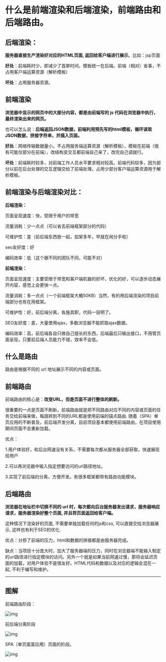 # 什么是前端渲染和后端渲染，前端路由和后端路由。

## **后端渲染：**



**服务器直接生产渲染好对应的HTML页面, 返回给客户端进行展示**。比如：jsp页面

**好处**：前端耗时少，即减少了首屏时间，模板统一在后端。前端（相对）省事，不占用客户端运算资源（解析模板）

**坏处**：占用服务器资源。



## **前端渲染**



**浏览器中显示的网页中的大部分内容，都是由前端写的 js 代码在浏览器中执行，最终渲染出来的网页。**

也可以怎么说：**后端返回JSON数据，前端利用预先写的html模板，循环读取JSON数据，拼接字符串，并插入页面。**

**好处**：网络传输数据量小。不占用服务端运算资源（解析模板），模板在前端（很有可能仅部分在前端），改结构变交互都前端自己来了，改完自己调就行。

**坏处**：前端耗时较多，对前端工作人员水平要求相对较高。前端代码较多，因为部分以前在后台处理的交互逻辑交给了前端处理。占用少部分客户端运算资源用于解析模板。

## **前端渲染与后端渲染对比：**



**后端渲染：**

页面呈现速度：快，受限于用户的带宽

流量消耗：少一点点（可以省去前端框架部分的代码）

可维护性：差（前后端东西放一起，掐架多年，早就在闹分手啦）

seo友好度：好

编码效率：低（这个跟不同的团队不同，可能不对）

**前端渲染：**

页面呈现速度：主要受限于带宽和客户端机器的好坏，优化的好，可以逐步动态展开内容，感觉上会更快一点。

流量消耗：多一点点（一个前端框架大概50KB）当然，有的用后端渲染的项目前端部分也有在用框架。

可维护性：好，前后端分离，各施其职，代码一目明了。

SEO友好度：差，大量使用ajax，多数浏览器不能抓取ajax数据。

编码效率：高，前后端各自只做自己擅长的东西，后端最后只输出接口，不用管页面呈现，只要前后端人员能力不错，效率不会低。





## **什么是路由**



路由是根据不同的 url 地址展示不同的内容或页面。

## **前端路由**



前端路由的核心是：**改变URL，但是页面不进行整体的刷新。**

很重要的一点是页面不刷新，前端路由就是把不同路由对应不同的内容或页面的任务交给前端来做，每跳转到不同的URL都是使用前端的锚点路由. 随着（SPA）单页应用的不断普及，前后端开发分离，目前项目基本都使用前端路由，在项目使用期间页面不会重新加载。

优点：

1.用户体验好，和后台网速没有关系，不需要每次都从服务器全部获取，快速展现给用户

2.可以再浏览器中输入指定想要访问的url路径地址。

3.实现了前后端的分离，方便开发。有很多框架都带有路由功能模块。





## **后端路由**



**浏览器在地址栏中切换不同的 url 时，每次都向后台服务器发出请求，服务器响应请求，服务器渲染好整个页面, 并且将页面返回给客户端。**

这种情况下渲染好的页面, 不需要单独加载任何的js和css, 可以直接交给浏览器展示, 这样也有利于SEO的优化.

优点：分担了前端的压力，html和数据的拼接都是由服务器完成。

缺点：当项目十分庞大时，加大了服务器端的压力，同时在浏览器端不能输入制定的url路径进行指定模块的访问。另外一个就是如果当前网速过慢，那将会延迟页面的加载，对用户体验不是很友好。HTML代码和数据以及对应的逻辑会混在一起, 不利于编写和维护。





------





## **图解**



前端路由阶段：





![img](https://pic1.zhimg.com/80/v2-4e4ae66edcb6d142cf3c774b43d50f18_720w.jpg)





前后端分离阶段



![img](https://pic3.zhimg.com/80/v2-42a83482680171ad080a65222aa00166_720w.jpg)









SPA（单页面富应用）页面的阶段。





![img](https://pic1.zhimg.com/80/v2-11b5dcac2eb4b0f64f538f9d480d687c_720w.jpg)
